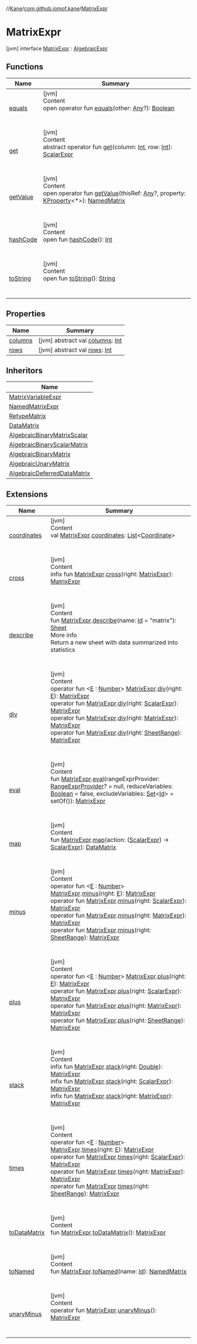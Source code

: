 //[Kane](../../index.md)/[com.github.jomof.kane](../index.md)/[MatrixExpr](index.md)



# MatrixExpr  
 [jvm] interface [MatrixExpr](index.md) : [AlgebraicExpr](../-algebraic-expr/index.md)   


## Functions  
  
|  Name|  Summary| 
|---|---|
| <a name="kotlin/Any/equals/#kotlin.Any?/PointingToDeclaration/"></a>[equals](../../com.github.jomof.kane.impl.types/-double-algebraic-type/index.md#%5Bkotlin%2FAny%2Fequals%2F%23kotlin.Any%3F%2FPointingToDeclaration%2F%5D%2FFunctions%2F-636154559)| <a name="kotlin/Any/equals/#kotlin.Any?/PointingToDeclaration/"></a>[jvm]  <br>Content  <br>open operator fun [equals](../../com.github.jomof.kane.impl.types/-double-algebraic-type/index.md#%5Bkotlin%2FAny%2Fequals%2F%23kotlin.Any%3F%2FPointingToDeclaration%2F%5D%2FFunctions%2F-636154559)(other: [Any](https://kotlinlang.org/api/latest/jvm/stdlib/kotlin/-any/index.html)?): [Boolean](https://kotlinlang.org/api/latest/jvm/stdlib/kotlin/-boolean/index.html)  <br><br><br>
| <a name="com.github.jomof.kane/MatrixExpr/get/#kotlin.Int#kotlin.Int/PointingToDeclaration/"></a>[get](get.md)| <a name="com.github.jomof.kane/MatrixExpr/get/#kotlin.Int#kotlin.Int/PointingToDeclaration/"></a>[jvm]  <br>Content  <br>abstract operator fun [get](get.md)(column: [Int](https://kotlinlang.org/api/latest/jvm/stdlib/kotlin/-int/index.html), row: [Int](https://kotlinlang.org/api/latest/jvm/stdlib/kotlin/-int/index.html)): [ScalarExpr](../-scalar-expr/index.md)  <br><br><br>
| <a name="com.github.jomof.kane/MatrixExpr/getValue/#kotlin.Any?#kotlin.reflect.KProperty[*]/PointingToDeclaration/"></a>[getValue](get-value.md)| <a name="com.github.jomof.kane/MatrixExpr/getValue/#kotlin.Any?#kotlin.reflect.KProperty[*]/PointingToDeclaration/"></a>[jvm]  <br>Content  <br>open operator fun [getValue](get-value.md)(thisRef: [Any](https://kotlinlang.org/api/latest/jvm/stdlib/kotlin/-any/index.html)?, property: [KProperty](https://kotlinlang.org/api/latest/jvm/stdlib/kotlin.reflect/-k-property/index.html)<*>): [NamedMatrix](../../com.github.jomof.kane.impl/-named-matrix/index.md)  <br><br><br>
| <a name="kotlin/Any/hashCode/#/PointingToDeclaration/"></a>[hashCode](../../com.github.jomof.kane.impl.types/-double-algebraic-type/index.md#%5Bkotlin%2FAny%2FhashCode%2F%23%2FPointingToDeclaration%2F%5D%2FFunctions%2F-636154559)| <a name="kotlin/Any/hashCode/#/PointingToDeclaration/"></a>[jvm]  <br>Content  <br>open fun [hashCode](../../com.github.jomof.kane.impl.types/-double-algebraic-type/index.md#%5Bkotlin%2FAny%2FhashCode%2F%23%2FPointingToDeclaration%2F%5D%2FFunctions%2F-636154559)(): [Int](https://kotlinlang.org/api/latest/jvm/stdlib/kotlin/-int/index.html)  <br><br><br>
| <a name="kotlin/Any/toString/#/PointingToDeclaration/"></a>[toString](../../com.github.jomof.kane.impl.types/-object-kane-type/-companion/index.md#%5Bkotlin%2FAny%2FtoString%2F%23%2FPointingToDeclaration%2F%5D%2FFunctions%2F-636154559)| <a name="kotlin/Any/toString/#/PointingToDeclaration/"></a>[jvm]  <br>Content  <br>open fun [toString](../../com.github.jomof.kane.impl.types/-object-kane-type/-companion/index.md#%5Bkotlin%2FAny%2FtoString%2F%23%2FPointingToDeclaration%2F%5D%2FFunctions%2F-636154559)(): [String](https://kotlinlang.org/api/latest/jvm/stdlib/kotlin/-string/index.html)  <br><br><br>


## Properties  
  
|  Name|  Summary| 
|---|---|
| <a name="com.github.jomof.kane/MatrixExpr/columns/#/PointingToDeclaration/"></a>[columns](columns.md)| <a name="com.github.jomof.kane/MatrixExpr/columns/#/PointingToDeclaration/"></a> [jvm] abstract val [columns](columns.md): [Int](https://kotlinlang.org/api/latest/jvm/stdlib/kotlin/-int/index.html)   <br>
| <a name="com.github.jomof.kane/MatrixExpr/rows/#/PointingToDeclaration/"></a>[rows](rows.md)| <a name="com.github.jomof.kane/MatrixExpr/rows/#/PointingToDeclaration/"></a> [jvm] abstract val [rows](rows.md): [Int](https://kotlinlang.org/api/latest/jvm/stdlib/kotlin/-int/index.html)   <br>


## Inheritors  
  
|  Name| 
|---|
| <a name="com.github.jomof.kane.impl/MatrixVariableExpr///PointingToDeclaration/"></a>[MatrixVariableExpr](../../com.github.jomof.kane.impl/-matrix-variable-expr/index.md)
| <a name="com.github.jomof.kane.impl/NamedMatrixExpr///PointingToDeclaration/"></a>[NamedMatrixExpr](../../com.github.jomof.kane.impl/-named-matrix-expr/index.md)
| <a name="com.github.jomof.kane.impl/RetypeMatrix///PointingToDeclaration/"></a>[RetypeMatrix](../../com.github.jomof.kane.impl/-retype-matrix/index.md)
| <a name="com.github.jomof.kane.impl/DataMatrix///PointingToDeclaration/"></a>[DataMatrix](../../com.github.jomof.kane.impl/-data-matrix/index.md)
| <a name="com.github.jomof.kane.impl.functions/AlgebraicBinaryMatrixScalar///PointingToDeclaration/"></a>[AlgebraicBinaryMatrixScalar](../../com.github.jomof.kane.impl.functions/-algebraic-binary-matrix-scalar/index.md)
| <a name="com.github.jomof.kane.impl.functions/AlgebraicBinaryScalarMatrix///PointingToDeclaration/"></a>[AlgebraicBinaryScalarMatrix](../../com.github.jomof.kane.impl.functions/-algebraic-binary-scalar-matrix/index.md)
| <a name="com.github.jomof.kane.impl.functions/AlgebraicBinaryMatrix///PointingToDeclaration/"></a>[AlgebraicBinaryMatrix](../../com.github.jomof.kane.impl.functions/-algebraic-binary-matrix/index.md)
| <a name="com.github.jomof.kane.impl.functions/AlgebraicUnaryMatrix///PointingToDeclaration/"></a>[AlgebraicUnaryMatrix](../../com.github.jomof.kane.impl.functions/-algebraic-unary-matrix/index.md)
| <a name="com.github.jomof.kane.impl.functions/AlgebraicDeferredDataMatrix///PointingToDeclaration/"></a>[AlgebraicDeferredDataMatrix](../../com.github.jomof.kane.impl.functions/-algebraic-deferred-data-matrix/index.md)


## Extensions  
  
|  Name|  Summary| 
|---|---|
| <a name="com.github.jomof.kane.impl//coordinates/com.github.jomof.kane.MatrixExpr#/PointingToDeclaration/"></a>[coordinates](../../com.github.jomof.kane.impl/coordinates.md)| <a name="com.github.jomof.kane.impl//coordinates/com.github.jomof.kane.MatrixExpr#/PointingToDeclaration/"></a>[jvm]  <br>Content  <br>val [MatrixExpr](index.md).[coordinates](../../com.github.jomof.kane.impl/coordinates.md): [List](https://kotlinlang.org/api/latest/jvm/stdlib/kotlin.collections/-list/index.html)<[Coordinate](../../com.github.jomof.kane.impl/-coordinate/index.md)>  <br><br><br>
| <a name="com.github.jomof.kane.functions//cross/com.github.jomof.kane.MatrixExpr#com.github.jomof.kane.MatrixExpr/PointingToDeclaration/"></a>[cross](../../com.github.jomof.kane.functions/cross.md)| <a name="com.github.jomof.kane.functions//cross/com.github.jomof.kane.MatrixExpr#com.github.jomof.kane.MatrixExpr/PointingToDeclaration/"></a>[jvm]  <br>Content  <br>infix fun [MatrixExpr](index.md).[cross](../../com.github.jomof.kane.functions/cross.md)(right: [MatrixExpr](index.md)): [MatrixExpr](index.md)  <br><br><br>
| <a name="com.github.jomof.kane//describe/com.github.jomof.kane.MatrixExpr#kotlin.Any/PointingToDeclaration/"></a>[describe](../describe.md)| <a name="com.github.jomof.kane//describe/com.github.jomof.kane.MatrixExpr#kotlin.Any/PointingToDeclaration/"></a>[jvm]  <br>Content  <br>fun [MatrixExpr](index.md).[describe](../describe.md)(name: [Id](../../com.github.jomof.kane.impl/index.md#%5Bcom.github.jomof.kane.impl%2FId%2F%2F%2FPointingToDeclaration%2F%5D%2FClasslikes%2F-636154559) = "matrix"): [Sheet](../../com.github.jomof.kane.impl.sheet/-sheet/index.md)  <br>More info  <br>Return a new sheet with data summarized into statistics  <br><br><br>
| <a name="com.github.jomof.kane//div/com.github.jomof.kane.MatrixExpr#TypeParam(bounds=[kotlin.Number])/PointingToDeclaration/"></a>[div](../div.md)| <a name="com.github.jomof.kane//div/com.github.jomof.kane.MatrixExpr#TypeParam(bounds=[kotlin.Number])/PointingToDeclaration/"></a>[jvm]  <br>Content  <br>operator fun <[E](../div.md) : [Number](https://kotlinlang.org/api/latest/jvm/stdlib/kotlin/-number/index.html)> [MatrixExpr](index.md).[div](../div.md)(right: [E](../div.md)): [MatrixExpr](index.md)  <br>operator fun [MatrixExpr](index.md).[div](../div.md)(right: [ScalarExpr](../-scalar-expr/index.md)): [MatrixExpr](index.md)  <br>operator fun [MatrixExpr](index.md).[div](../div.md)(right: [MatrixExpr](index.md)): [MatrixExpr](index.md)  <br>operator fun [MatrixExpr](index.md).[div](../div.md)(right: [SheetRange](../../com.github.jomof.kane.impl.sheet/-sheet-range/index.md)): [MatrixExpr](index.md)  <br><br><br>
| <a name="com.github.jomof.kane//eval/com.github.jomof.kane.MatrixExpr#com.github.jomof.kane.impl.sheet.RangeExprProvider?#kotlin.Boolean#kotlin.collections.Set[kotlin.Any]/PointingToDeclaration/"></a>[eval](../eval.md)| <a name="com.github.jomof.kane//eval/com.github.jomof.kane.MatrixExpr#com.github.jomof.kane.impl.sheet.RangeExprProvider?#kotlin.Boolean#kotlin.collections.Set[kotlin.Any]/PointingToDeclaration/"></a>[jvm]  <br>Content  <br>fun [MatrixExpr](index.md).[eval](../eval.md)(rangeExprProvider: [RangeExprProvider](../../com.github.jomof.kane.impl.sheet/-range-expr-provider/index.md)? = null, reduceVariables: [Boolean](https://kotlinlang.org/api/latest/jvm/stdlib/kotlin/-boolean/index.html) = false, excludeVariables: [Set](https://kotlinlang.org/api/latest/jvm/stdlib/kotlin.collections/-set/index.html)<[Id](../../com.github.jomof.kane.impl/index.md#%5Bcom.github.jomof.kane.impl%2FId%2F%2F%2FPointingToDeclaration%2F%5D%2FClasslikes%2F-636154559)> = setOf()): [MatrixExpr](index.md)  <br><br><br>
| <a name="com.github.jomof.kane.impl//map/com.github.jomof.kane.MatrixExpr#kotlin.Function1[com.github.jomof.kane.ScalarExpr,com.github.jomof.kane.ScalarExpr]/PointingToDeclaration/"></a>[map](../../com.github.jomof.kane.impl/map.md)| <a name="com.github.jomof.kane.impl//map/com.github.jomof.kane.MatrixExpr#kotlin.Function1[com.github.jomof.kane.ScalarExpr,com.github.jomof.kane.ScalarExpr]/PointingToDeclaration/"></a>[jvm]  <br>Content  <br>fun [MatrixExpr](index.md).[map](../../com.github.jomof.kane.impl/map.md)(action: ([ScalarExpr](../-scalar-expr/index.md)) -> [ScalarExpr](../-scalar-expr/index.md)): [DataMatrix](../../com.github.jomof.kane.impl/-data-matrix/index.md)  <br><br><br>
| <a name="com.github.jomof.kane//minus/com.github.jomof.kane.MatrixExpr#TypeParam(bounds=[kotlin.Number])/PointingToDeclaration/"></a>[minus](../minus.md)| <a name="com.github.jomof.kane//minus/com.github.jomof.kane.MatrixExpr#TypeParam(bounds=[kotlin.Number])/PointingToDeclaration/"></a>[jvm]  <br>Content  <br>operator fun <[E](../minus.md) : [Number](https://kotlinlang.org/api/latest/jvm/stdlib/kotlin/-number/index.html)> [MatrixExpr](index.md).[minus](../minus.md)(right: [E](../minus.md)): [MatrixExpr](index.md)  <br>operator fun [MatrixExpr](index.md).[minus](../minus.md)(right: [ScalarExpr](../-scalar-expr/index.md)): [MatrixExpr](index.md)  <br>operator fun [MatrixExpr](index.md).[minus](../minus.md)(right: [MatrixExpr](index.md)): [MatrixExpr](index.md)  <br>operator fun [MatrixExpr](index.md).[minus](../minus.md)(right: [SheetRange](../../com.github.jomof.kane.impl.sheet/-sheet-range/index.md)): [MatrixExpr](index.md)  <br><br><br>
| <a name="com.github.jomof.kane//plus/com.github.jomof.kane.MatrixExpr#TypeParam(bounds=[kotlin.Number])/PointingToDeclaration/"></a>[plus](../plus.md)| <a name="com.github.jomof.kane//plus/com.github.jomof.kane.MatrixExpr#TypeParam(bounds=[kotlin.Number])/PointingToDeclaration/"></a>[jvm]  <br>Content  <br>operator fun <[E](../plus.md) : [Number](https://kotlinlang.org/api/latest/jvm/stdlib/kotlin/-number/index.html)> [MatrixExpr](index.md).[plus](../plus.md)(right: [E](../plus.md)): [MatrixExpr](index.md)  <br>operator fun [MatrixExpr](index.md).[plus](../plus.md)(right: [ScalarExpr](../-scalar-expr/index.md)): [MatrixExpr](index.md)  <br>operator fun [MatrixExpr](index.md).[plus](../plus.md)(right: [MatrixExpr](index.md)): [MatrixExpr](index.md)  <br>operator fun [MatrixExpr](index.md).[plus](../plus.md)(right: [SheetRange](../../com.github.jomof.kane.impl.sheet/-sheet-range/index.md)): [MatrixExpr](index.md)  <br><br><br>
| <a name="com.github.jomof.kane.functions//stack/com.github.jomof.kane.MatrixExpr#kotlin.Double/PointingToDeclaration/"></a>[stack](../../com.github.jomof.kane.functions/stack.md)| <a name="com.github.jomof.kane.functions//stack/com.github.jomof.kane.MatrixExpr#kotlin.Double/PointingToDeclaration/"></a>[jvm]  <br>Content  <br>infix fun [MatrixExpr](index.md).[stack](../../com.github.jomof.kane.functions/stack.md)(right: [Double](https://kotlinlang.org/api/latest/jvm/stdlib/kotlin/-double/index.html)): [MatrixExpr](index.md)  <br>infix fun [MatrixExpr](index.md).[stack](../../com.github.jomof.kane.functions/stack.md)(right: [ScalarExpr](../-scalar-expr/index.md)): [MatrixExpr](index.md)  <br>infix fun [MatrixExpr](index.md).[stack](../../com.github.jomof.kane.functions/stack.md)(right: [MatrixExpr](index.md)): [MatrixExpr](index.md)  <br><br><br>
| <a name="com.github.jomof.kane//times/com.github.jomof.kane.MatrixExpr#TypeParam(bounds=[kotlin.Number])/PointingToDeclaration/"></a>[times](../times.md)| <a name="com.github.jomof.kane//times/com.github.jomof.kane.MatrixExpr#TypeParam(bounds=[kotlin.Number])/PointingToDeclaration/"></a>[jvm]  <br>Content  <br>operator fun <[E](../times.md) : [Number](https://kotlinlang.org/api/latest/jvm/stdlib/kotlin/-number/index.html)> [MatrixExpr](index.md).[times](../times.md)(right: [E](../times.md)): [MatrixExpr](index.md)  <br>operator fun [MatrixExpr](index.md).[times](../times.md)(right: [ScalarExpr](../-scalar-expr/index.md)): [MatrixExpr](index.md)  <br>operator fun [MatrixExpr](index.md).[times](../times.md)(right: [MatrixExpr](index.md)): [MatrixExpr](index.md)  <br>operator fun [MatrixExpr](index.md).[times](../times.md)(right: [SheetRange](../../com.github.jomof.kane.impl.sheet/-sheet-range/index.md)): [MatrixExpr](index.md)  <br><br><br>
| <a name="com.github.jomof.kane.impl//toDataMatrix/com.github.jomof.kane.MatrixExpr#/PointingToDeclaration/"></a>[toDataMatrix](../../com.github.jomof.kane.impl/to-data-matrix.md)| <a name="com.github.jomof.kane.impl//toDataMatrix/com.github.jomof.kane.MatrixExpr#/PointingToDeclaration/"></a>[jvm]  <br>Content  <br>fun [MatrixExpr](index.md).[toDataMatrix](../../com.github.jomof.kane.impl/to-data-matrix.md)(): [MatrixExpr](index.md)  <br><br><br>
| <a name="com.github.jomof.kane.impl//toNamed/com.github.jomof.kane.MatrixExpr#kotlin.Any/PointingToDeclaration/"></a>[toNamed](../../com.github.jomof.kane.impl/to-named.md)| <a name="com.github.jomof.kane.impl//toNamed/com.github.jomof.kane.MatrixExpr#kotlin.Any/PointingToDeclaration/"></a>[jvm]  <br>Content  <br>fun [MatrixExpr](index.md).[toNamed](../../com.github.jomof.kane.impl/to-named.md)(name: [Id](../../com.github.jomof.kane.impl/index.md#%5Bcom.github.jomof.kane.impl%2FId%2F%2F%2FPointingToDeclaration%2F%5D%2FClasslikes%2F-636154559)): [NamedMatrix](../../com.github.jomof.kane.impl/-named-matrix/index.md)  <br><br><br>
| <a name="com.github.jomof.kane.functions//unaryMinus/com.github.jomof.kane.MatrixExpr#/PointingToDeclaration/"></a>[unaryMinus](../../com.github.jomof.kane.functions/unary-minus.md)| <a name="com.github.jomof.kane.functions//unaryMinus/com.github.jomof.kane.MatrixExpr#/PointingToDeclaration/"></a>[jvm]  <br>Content  <br>operator fun [MatrixExpr](index.md).[unaryMinus](../../com.github.jomof.kane.functions/unary-minus.md)(): [MatrixExpr](index.md)  <br><br><br>


